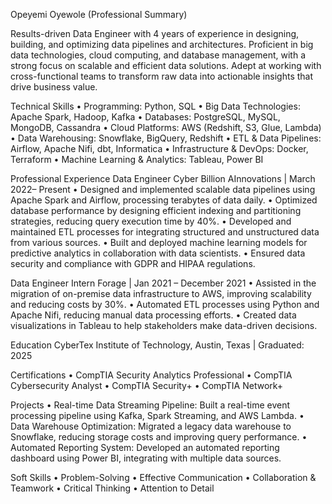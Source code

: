 Opeyemi Oyewole (Professional Summary)

Results-driven Data Engineer with 4 years of experience in designing, building, and optimizing data pipelines and architectures. Proficient in big data technologies, cloud computing, and database management, with a strong focus on scalable and efficient data solutions. Adept at working with cross-functional teams to transform raw data into actionable insights that drive business value.

Technical Skills
    • Programming: Python, SQL
    • Big Data Technologies: Apache Spark, Hadoop, Kafka
    • Databases: PostgreSQL, MySQL, MongoDB, Cassandra
    • Cloud Platforms: AWS (Redshift, S3, Glue, Lambda)
    • Data Warehousing: Snowflake, BigQuery, Redshift
    • ETL & Data Pipelines: Airflow, Apache Nifi, dbt, Informatica
    • Infrastructure & DevOps: Docker, Terraform
    • Machine Learning & Analytics: Tableau, Power BI


Professional Experience
Data Engineer
Cyber Billion AInnovations | March 2022– Present
    • Designed and implemented scalable data pipelines using Apache Spark and Airflow, processing terabytes of data daily.
    • Optimized database performance by designing efficient indexing and partitioning strategies, reducing query execution time by 40%.
    • Developed and maintained ETL processes for integrating structured and unstructured data from various sources.
    • Built and deployed machine learning models for predictive analytics in collaboration with data scientists.
    • Ensured data security and compliance with GDPR and HIPAA regulations.


Data Engineer Intern
Forage | Jan 2021 – December 2021
    • Assisted in the migration of on-premise data infrastructure to AWS, improving scalability and reducing costs by 30%.
    • Automated ETL processes using Python and Apache Nifi, reducing manual data processing efforts.
    • Created data visualizations in Tableau to help stakeholders make data-driven decisions.



Education
CyberTex Institute of Technology, Austin, Texas | Graduated: 2025

Certifications
    • CompTIA Security Analytics Professional 
    • CompTIA Cybersecurity Analyst 
    • CompTIA Security+
    • CompTIA Network+

Projects
    • Real-time Data Streaming Pipeline: Built a real-time event processing pipeline using Kafka, Spark Streaming, and AWS Lambda.
    • Data Warehouse Optimization: Migrated a legacy data warehouse to Snowflake, reducing storage costs and improving query performance.
    • Automated Reporting System: Developed an automated reporting dashboard using Power BI, integrating with multiple data sources.

Soft Skills
    • Problem-Solving
    • Effective Communication
    • Collaboration & Teamwork
    • Critical Thinking
    • Attention to Detail

